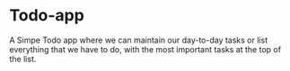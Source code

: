 # Todo-app
A Simpe Todo app where we can maintain our day-to-day tasks or list everything that we have to do, with the most important tasks at the top of the list.

